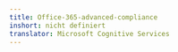 ```yaml
---
title: Office-365-advanced-compliance
inshort: nicht definiert
translator: Microsoft Cognitive Services
---
```




